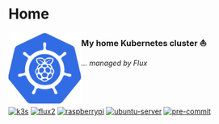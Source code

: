 # Home

<!-- markdownlint-disable first-line-heading line-length -->
<img src="./assets/images/logo.svg" align="left" width="144px" height="144px"/>

<!-- markdownlint-disable no-trailing-punctuation -->
### My home Kubernetes cluster :sailboat:

<!-- markdownlint-disable no-trailing-punctuation -->
_... managed by Flux_

<br/>
<br/>
<br/>

[![k3s](https://img.shields.io/badge/k3s-v1.23.3-yellow?style=for-the-badge&logo=kubernetes)](https://k3s.io/)
[![flux2](https://img.shields.io/badge/flux2-v0.25.3-blue?style=for-the-badge)](https://fluxcd.io/)
[![raspberrypi](https://img.shields.io/badge/Raspberry_Pi-8x_Model_4B_(4GB)-A22846?logo=raspberrypi&logoColor=A22846&style=for-the-badge)](https://www.raspberrypi.org/)
[![ubuntu-server](https://img.shields.io/badge/ubuntu_server-21.10-E95420?logo=ubuntu&logoColor=E95420&style=for-the-badge)](https://ubuntu.com/download/raspberry-pi)
[![pre-commit](https://img.shields.io/badge/pre--commit-enabled-brightgreen?logo=pre-commit&style=for-the-badge)](https://github.com/pre-commit/pre-commit)
